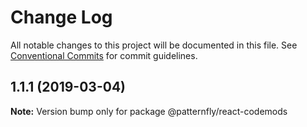 # Change Log

All notable changes to this project will be documented in this file.
See [Conventional Commits](https://conventionalcommits.org) for commit guidelines.

## 1.1.1 (2019-03-04)

**Note:** Version bump only for package @patternfly/react-codemods
